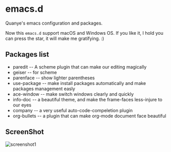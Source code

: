 # emacs.d
Quanye's emacs configuration and packages.

Now this `emacs.d` support macOS and Windows OS.
If you like it, I hold you can press the star, it will make me gratifying. :)

## Packages list
* paredit  -- A scheme plugin that can make our editing magically
* geiser   -- for scheme
* parenface  -- show lighter parentheses
* use-package -- make install packages automatically and make packages management easly
* ace-window  -- make switch windows clearly and quickly
* info-doc   -- a beautiful theme, and make the frame-faces less-injure to our eyes
* company   -- a very useful auto-code-compeletion plugin
* org-bullets  -- a plugin that can make org-mode document face beautiful


## ScreenShot
![screenshot1](https://github.com/AiziChen/emacs.d/blob/master/screenshot1.jpg?raw=true)
